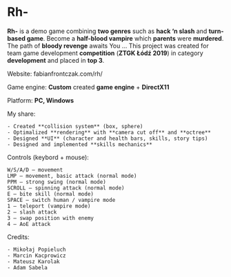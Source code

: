 # Rh-
**Rh-** is a demo game combining **two genres** such as **hack ‘n slash** and **turn-based game**. Become a **half-blood vampire** which **parents** were **murdered**. The path of **bloody revenge** awaits You …
This project was created for team game development **competition** (**ZTGK Łódź 2019**) in category **development** and placed in **top 3**.

Website: fabianfrontczak.com/rh/

Game engine: **Custom** created **game engine** + **DirectX11**

Platform: **PC, Windows**

My share:

    - Created **collision system** (box, sphere)
    - Optimalized **rendering** with **camera cut off** and **octree**
    - Designed **UI** (character and health bars, skills, story tips)
    - Designed and implemented **skills mechanics**


Controls (keybord + mouse):

    W/S/A/D – movement
    LMP – movement, basic attack (normal mode)
    PPM – strong swing (normal mode)
    SCROLL – spinning attack (normal mode)
    E – bite skill (normal mode)
    SPACE – switch human / vampire mode
    1 – teleport (vampire mode)
    2 – slash attack
    3 – swap position with enemy
    4 – AoE attack

Credits:

    - Mikołaj Popieluch
    - Marcin Kacprowicz
    - Mateusz Karolak
    - Adam Sabela
